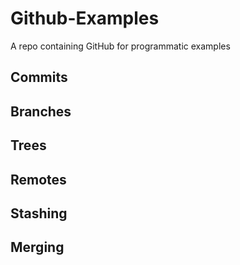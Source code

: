 # Github-Examples
A repo containing GitHub for programmatic examples

## Commits


## Branches

## Trees

## Remotes

## Stashing

## Merging


